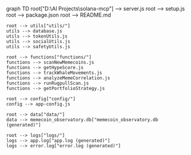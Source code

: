 graph TD
    root["D:\AI Projects\solana-mcp"] --> server.js
    root --> setup.js
    root --> package.json
    root --> README.md
    
    root --> utils["utils/"]
    utils --> database.js
    utils --> tokenUtils.js
    utils --> socialUtils.js
    utils --> safetyUtils.js
    
    root --> functions["functions/"]
    functions --> scanNewMemecoins.js
    functions --> getHypeScore.js
    functions --> trackWhaleMovements.js
    functions --> analyzeMemeCorrelation.js
    functions --> runRugpullScan.js
    functions --> getPortfolioStrategy.js
    
    root --> config["config/"]
    config --> app-config.js
    
    root --> data["data/"]
    data --> memecoin_observatory.db["memecoin_observatory.db (generated)"]
    
    root --> logs["logs/"]
    logs --> app.log["app.log (generated)"]
    logs --> error.log["error.log (generated)"]